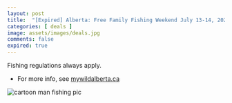 ```yaml
---
layout: post
title:  "[Expired] Alberta: Free Family Fishing Weekend July 13-14, 2024"
categories: [ deals ]
image: assets/images/deals.jpg
comments: false
expired: true
---
```


Fishing regulations always apply.

- For more info, see [mywildalberta.ca](https://mywildalberta.ca/fishing/family-fishing-weekends/default.aspx)

![cartoon man fishing pic](https://lfga.club/wp-content/uploads/2020/02/fish-handling.png)